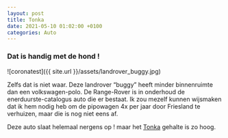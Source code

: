 ```yaml
---
layout: post
title: Tonka
date: 2021-05-10 01:02:00 +0100
categories: Auto
---
```


### Dat is handig met de hond !

![coronatest]({{ site.url }}/assets/landrover_buggy.jpg)

Zelfs dat is niet waar. Deze landrover “buggy” heeft minder binnenruimte dan een volkswagen-polo. De Range-Rover is in onderhoud de enerduurste-catalogus auto die er bestaat.  Ik zou mezelf kunnen wijsmaken dat ik hem nodig heb om de pipowagen 4x per jaar door Friesland te verhuizen, maar die is nog niet eens af.

Deze auto slaat helemaal nergens op ! maar het [Tonka](https://en.wikipedia.org/wiki/Tonka) gehalte is zo hoog.